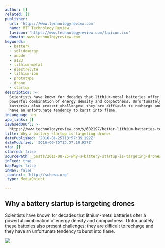 ```yaml
---
author: []
related: []
publisher:
  url: 'https://www.technologyreview.com'
  name: MIT Technology Review
  favicon: 'https://www.technologyreview.com/favicon.ico'
  domain: www.technologyreview.com
keywords:
  - battery
  - solidenergy
  - anode
  - a123
  - lithium-metal
  - electrolyte
  - lithium-ion
  - prototype
  - drone
  - startup
description: >-
  Scientists have known for decades that lithium-metal batteries offer a
  powerful combination of energy density and compactness. Unfortunately these
  batteries also present challenges: they are difficult to recharge and they
  have an unfortunate tendency to burst into flame.
inLanguage: en
app_links: []
isBasedOnUrl: >-
  https://www.technologyreview.com/s/602197/better-lithium-batteries-to-get-a-test-flight/?utm_campaign=socialflow&utm_source=facebook&utm_medium=post
title: Why a battery startup is targeting drones
datePublished: '2016-08-25T13:57:39.192Z'
dateModified: '2016-08-25T13:57:18.957Z'
via: {}
starred: false
sourcePath: _posts/2016-08-25-why-a-battery-startup-is-targeting-drones.md
inFeed: true
hasPage: false
inNav: false
_context: 'http://schema.org'
_type: MediaObject

---
```

<article style=""><h1>Why a battery startup is targeting drones</h1><p>Scientists have known for decades that lithium-metal batteries offer a powerful combination of energy density and compactness. Unfortunately these batteries also present challenges: they are difficult to recharge and they have an unfortunate tendency to burst into flame.</p><img src="https://d267cvn3rvuq91.cloudfront.net/i/images/solidenergyv2x1600.png?cx=0&amp;cy=181&amp;cw=1600&amp;ch=900&amp;sw=1200" /></article>